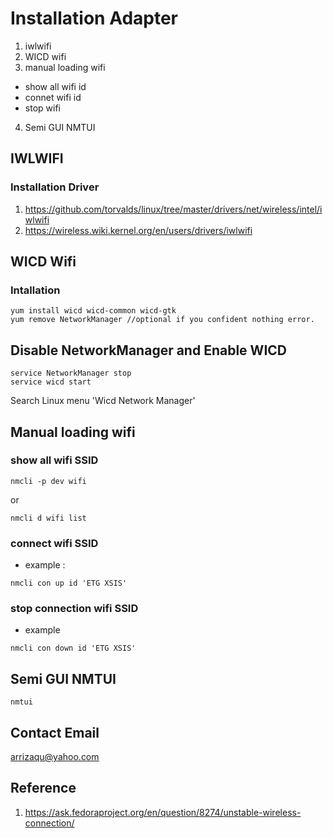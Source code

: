 # Installation Adapter 
1. iwlwifi 
2. WICD wifi
3. manual loading wifi
  * show all wifi id
  * connet wifi id
  * stop wifi 
4. Semi GUI NMTUI

## IWLWIFI
### Installation Driver
1. https://github.com/torvalds/linux/tree/master/drivers/net/wireless/intel/iwlwifi
2. https://wireless.wiki.kernel.org/en/users/drivers/iwlwifi

## WICD Wifi
### Intallation 
```command
yum install wicd wicd-common wicd-gtk
yum remove NetworkManager //optional if you confident nothing error.
```
## Disable NetworkManager and Enable WICD
```command
service NetworkManager stop
service wicd start
```
Search Linux menu 'Wicd Network Manager'

## Manual loading wifi 
### show all wifi SSID
```command
nmcli -p dev wifi
```
or 
```command
nmcli d wifi list
```

### connect wifi SSID
* example : 
```command
nmcli con up id 'ETG XSIS'
```

### stop connection wifi SSID
* example 
```command
nmcli con down id 'ETG XSIS'
```

## Semi GUI NMTUI
```command
nmtui
```

## Contact Email 
arrizaqu@yahoo.com

## Reference 
1. https://ask.fedoraproject.org/en/question/8274/unstable-wireless-connection/
